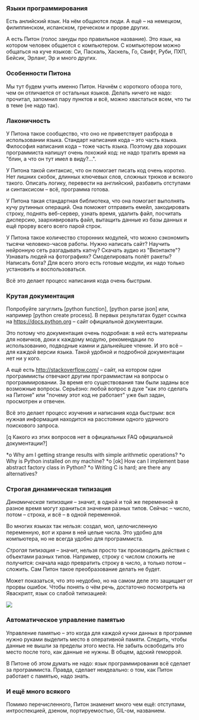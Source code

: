 ### Языки программирования

Есть анлийский язык. На нём общаются люди. А ещё – на немецком, филиппинском, испанском, греческом и прорве других.

А есть Питон (голос зануды про правильное название). Это язык, на котором человек общается с компьютером.
С компьютером можно общаться на куче языков:
Си, Паскаль, Хаскель, Го, Свифт, Руби, ПХП, Бейсик, Эрланг, Эр и много других.


### Особенности Питона

Мы тут будем учить именно Питон. Начнём с короткого обзора того, чем он отличается от остальных языков.
Делать ничего не надо: прочитал, запомнил пару пунктов и всё, можно хвастаться всем, что ты в теме (не надо так).


### Лаконичность

У Питона такое сообщество, что оно не приветствует разброда в использовании языка. Стандарт написания кода – это часть
языка. Философия написания кода – тоже часть языка. Поэтому два хороших программиста напишут очень похожий код:
 не надо тратить время на "блин, а что он тут имел в виду?...".

У Питона такой синтаксис, что он помогает писать код очень коротко.
Нет лишних скобок, длинных ключевых слов, сложных трюков и всякого такого.
Описать логику, перевести на английский, разбавить отступами и синтаксисом – всё, программа готова.

У Питона такая стандартная библиотека, что она помогает выполнять кучу рутинных операций.
Она поможет отправить емейл, закодировать строку, поднять веб-сервер, узнать время, удалить файл, посчитать дисперсию,
заархивировать файл, вытащить данные из базы данных и ещё прорву всего всего парой строк.

У Питона такое количество сторонних модулей, что можно сэкономить тысячи человеко-часов работы. Нужно написать сайт?
Научить нейронную сеть разгадывать капчу? Скачать аудио из "Вконтакте"? Узнавать людей на фотографиях?
Смоделировать полёт ракеты? Написать бота? Для всего этого есть готовые модули, их надо только установить и воспользоваться.

Всё это делает процесс написания кода очень быстрым. 


### Крутая документация

Попробуйте загуглить [python function], [python parse json] или, например [python create process].
В первых результатах будет ссылка на https://docs.python.org – сайт официальной документации.

Это потому что документация очень подробная: в ней есть материалы для новичков, доки к каждому модулю, рекомендации
по использованию, подводные камни и дальнейшее чтение. И это всё – для каждой версии языка.
Такой удобной и подробной документации нет ни у кого.

А ещё есть http://stackoverflow.com/ – сайт, на котором одни программисты отвечают
другим программистам на вопросы о программировании. За время его существования там были заданы все возможные вопросы.
Серьёзно: любой вопрос в духе "как это сделать на Питоне" или "почему этот код не работает"
уже был задан, просмотрен и отвечен.
 
Всё это делает процесс изучения и написания кода быстрым: вся нужная информация находится на расстоянии одного
удачного поискового запроса.

[q Какого из этих вопросов нет в официальных FAQ официальной документации?]

*o Why am I getting strange results with simple arithmetic operations?
*o Why is Python installed on my machine?
*o [ok] How can I implement base abstract factory class in Python?
*o Writing C is hard; are there any alternatives?


### Строгая динамическая типизация

_Динамическая типизация_ – значит, в одной и той же переменной в разное время могут храниться значения
разных типов. Сейчас – число, потом – строка, и всё – в одной переменной.

Во многих языках так нельзя: создал, мол, целочисленную переменную, вот и храни в ней целые числа.
Это удобно для компьютера, но не всегда удобно для программиста.

_Строгая типизация_ – значит, нельзя просто так производить действия с объектами разных типов. Например, строку с
числом сложить не получится: сначала надо превратить строку в число, а только потом – сложить. Сам Питон
такое преобразование делать не будет.

Может показаться, что это неудобно, но на самом деле это защищает от прорвы ошибок. Чтобы понять о чём 
речь, достаточно посмотреть на Яваскрипт, язык со слабой типизацией:

![](https://devman.org/assets/images/1_1__js_typing.png)


### Автоматическое управление памятью

Управление памятью – это когда для каждой кучки данных в программе нужно руками выделить место в оперативной памяти.
Следить, чтобы данные не вышли за пределы этого места. Не забыть освободить это место после того, как данные не нужны.
В общем, адский геморрой.

В Питоне об этом думать не надо: язык программирования всё сделает за программиста. Правда, сделает неидеально:
о том, как Питон работает с памятью, надо знать.


### И ещё много всякого

Помимо перечисленного, Питон знаменит много чем ещё: отступами, интроспекцией,
дзеном, портируемостью, GIL-ом, названием.

